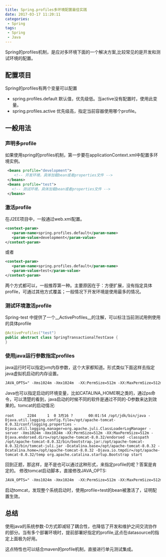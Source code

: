 ```yaml
---
title: Spring.profiles多环境配置最佳实践
date: 2017-03-17 11:20:11
categories:
 - Spring
tags:
 - Spring
 - Java
---
```

Spring的profiles机制，是应对多环境下面的一个解决方案,比较常见的是开发和测试环境的配置。

## 配置项目

Spring的profiles有两个变量可以配置
* spring.profiles.default 默认值，优先级低。当active没有配置时，使用此变量。
* spring.profiles.active 优先级高，指定当前容器使用哪个profile。

## 一般用法
### 声明多profile
如果使用spring的profiles机制，第一步要在applicationContext.xml中配置多环境实例。
``` xml
 <beans profile="development">
    <!-- 开发环境，具体加载bean或者properties文件 -->
 </beans>
 <beans profile="test">
   <!-- 测试环境，具体加载bean或者properties文件 -->
 </beans>   
```
### 激活profile
在J2EE项目中，一般通过web.xml配置。
``` xml
<context-param>
   <param-name>spring.profiles.default</param-name>
   <param-value>development</param-value>
</context-param>
```
或者
``` xml
<context-param>
   <param-name>spring.profiles.default</param-name>
   <param-value>test</param-value>
</context-param>
```
两个方式都可以，一般推荐第一种。主要原因在于：方便扩展，没有指定具体profile，可通过其他方式覆盖；一般情况下开发环境是使用最多的情况。

### 测试环境激活profile
Spring-test 中提供了一个__ActiveProfiles__的注解，可以标注当前测试用例使用的具体profile
``` java
@ActiveProfiles("test")
public abstract class SpringTransactionalTestCase {
}
```

### 使用java运行参数指定profiles
java运行时可以指定jvm内存参数，这个大家都知道。形式类似下面这样去指定java虚拟机启动的内存设置。
``` xml
JAVA_OPTS=" -Xms1024m -Xmx1024m  -XX:PermSize=512m -XX:MaxPermSize=512m"
```
Java也可以指定启动的环境变量，比如CATALINA_HOME啊之类的，通过ps命令，可以清楚的看到，java启动的时候不同的软件是通过不同的-D参数来达到效果的。tomcat的启动情况:
``` shell
root      2284     1  0 3月16 ?       00:01:54 /opt/jdk/bin/java -Djava.util.logging.config.file=/opt/apache-tomcat-8.0.32/conf/logging.properties -Djava.util.logging.manager=org.apache.juli.ClassLoaderLogManager -server -Xms1024m -Xmx1024m -XX:PermSize=512m -XX:MaxPermSize=512m -Djava.endorsed.dirs=/opt/apache-tomcat-8.0.32/endorsed -classpath /opt/apache-tomcat-8.0.32/bin/bootstrap.jar:/opt/apache-tomcat-8.0.32/bin/tomcat-juli.jar -Dcatalina.base=/opt/apache-tomcat-8.0.32 -Dcatalina.home=/opt/apache-tomcat-8.0.32 -Djava.io.tmpdir=/opt/apache-tomcat-8.0.32/temp org.apache.catalina.startup.Bootstrap start
```
回到正题，那这样，是不是也可以通过这种形式，来指定profile的呢？答案是肯定的。
修改tomcat启动脚本，直接修改JAVA_OPTS:
``` xml
JAVA_OPTS=" -Xms1024m -Xmx1024m  -XX:PermSize=512m -XX:MaxPermSize=512m -Dspring.profiles.active=test"
```
启动tomcat，发现整个系统启动时，使用profile=test的bean被激活了，证明配置生效。

## 总结
使用java的系统参数-D方式即减轻了耦合性，也降低了开发和维护之间交流协作的部分。当有多个部署环境时，提前部署好指定的profile,这点在datasource的指定上面极为好用。

这点特性也可以结合maven的profile机制，直接进行单元测试集成。

